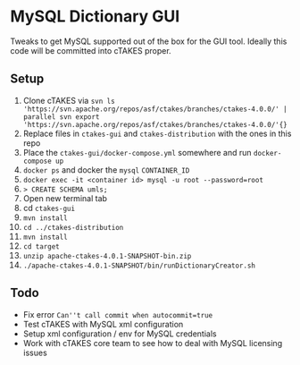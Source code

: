 # MySQL Dictionary GUI

Tweaks to get MySQL supported out of the box for the GUI tool. Ideally this code will be committed into cTAKES proper.

## Setup

1. Clone cTAKES via `svn ls 'https://svn.apache.org/repos/asf/ctakes/branches/ctakes-4.0.0/' | parallel svn export 'https://svn.apache.org/repos/asf/ctakes/branches/ctakes-4.0.0/'{}`
2. Replace files in `ctakes-gui` and `ctakes-distribution` with the ones in this repo
3. Place the `ctakes-gui/docker-compose.yml` somewhere and run `docker-compose up` 
4. `docker ps` and docker the `mysql` `CONTAINER_ID`
5. `docker exec -it <container id> mysql -u root --password=root`
6. `> CREATE SCHEMA umls;`
7. Open new terminal tab
8. cd `ctakes-gui`
9. `mvn install`
10. `cd ../ctakes-distribution`
11. `mvn install`
12. `cd target`
13. `unzip apache-ctakes-4.0.1-SNAPSHOT-bin.zip`
14. `./apache-ctakes-4.0.1-SNAPSHOT/bin/runDictionaryCreator.sh`

## Todo

- Fix error `Can''t call commit when autocommit=true`
- Test cTAKES with MySQL xml configuration
- Setup xml configuration / env for MySQL credentials
- Work with cTAKES core team to see how to deal with MySQL licensing issues 